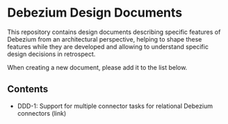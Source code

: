 # Debezium Design Documents

This repository contains design documents describing specific features of Debezium from an architectural perspective, helping to shape these features while they are developed and allowing to understand specific design decisions in retrospect.

When creating a new document, please add it to the list below.

## Contents

* DDD-1: Support for multiple connector tasks for relational Debezium connectors (link)
